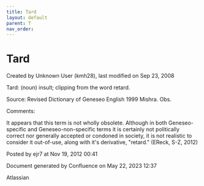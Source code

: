```yaml
---
title: Tard
layout: default
parent: T
nav_order:
---
```


# Tard

Created by  Unknown User (kmh28), last modified on Sep 23, 2008

Tard: (noun) insult; clipping from the word retard.

Source: Revised Dictionary of Geneseo English 1999 Mishra. Obs. 

Comments:

It appears that this term is not wholly obsolete. Although in both Geneseo-specific and Geneseo-non-specific terms it is certainly not politically correct nor generally accepted or condoned in society, it is not realistic to consider it out-of-use, along with it's derivative, &quot;retard.&quot; (EReck, S-Z, 2012)

Posted by ejr7 at Nov 19, 2012 00:41

Document generated by Confluence on May 22, 2023 12:37

Atlassian
